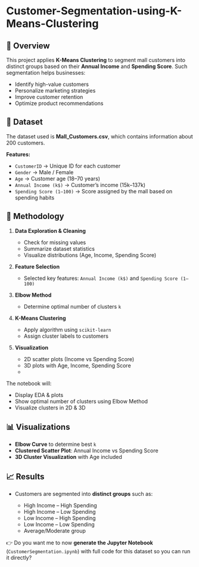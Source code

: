 # Customer-Segmentation-using-K-Means-Clustering

## 📌 Overview

This project applies **K-Means Clustering** to segment mall customers into distinct groups based on their **Annual Income** and **Spending Score**.
Such segmentation helps businesses:

* Identify high-value customers
* Personalize marketing strategies
* Improve customer retention
* Optimize product recommendations

## 📂 Dataset

The dataset used is **Mall\_Customers.csv**, which contains information about 200 customers.

**Features:**

* `CustomerID` → Unique ID for each customer
* `Gender` → Male / Female
* `Age` → Customer age (18–70 years)
* `Annual Income (k$)` → Customer’s income (15k–137k)
* `Spending Score (1–100)` → Score assigned by the mall based on spending habits

## 🧠 Methodology

1. **Data Exploration & Cleaning**

   * Check for missing values
   * Summarize dataset statistics
   * Visualize distributions (Age, Income, Spending Score)

2. **Feature Selection**

   * Selected key features: `Annual Income (k$)` and `Spending Score (1–100)`

3. **Elbow Method**

   * Determine optimal number of clusters `k`

4. **K-Means Clustering**

   * Apply algorithm using `scikit-learn`
   * Assign cluster labels to customers

5. **Visualization**

   * 2D scatter plots (Income vs Spending Score)
   * 3D plots with Age, Income, Spending Score
   * 

 The notebook will:

   * Display EDA & plots
   * Show optimal number of clusters using Elbow Method
   * Visualize clusters in 2D & 3D

## 📊 Visualizations

* **Elbow Curve** to determine best `k`
* **Clustered Scatter Plot**: Annual Income vs Spending Score
* **3D Cluster Visualization** with Age included


## 📈 Results

* Customers are segmented into **distinct groups** such as:

  * High Income – High Spending
  * High Income – Low Spending
  * Low Income – High Spending
  * Low Income – Low Spending
  * Average/Moderate group


👉 Do you want me to now **generate the Jupyter Notebook** (`CustomerSegmentation.ipynb`) with full code for this dataset so you can run it directly?
